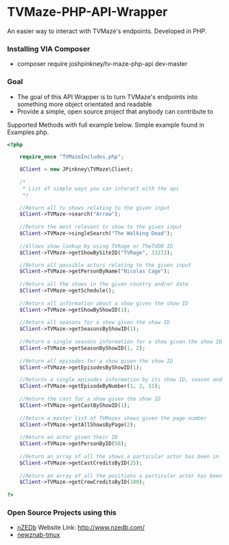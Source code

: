 # TVMaze-PHP-API-Wrapper

An easier way to interact with TVMaze's endpoints. Developed in PHP.

### Installing VIA Composer
* composer require joshpinkney/tv-maze-php-api dev-master

### Goal
 * The goal of this API Wrapper is to turn TVMaze's endpoints into something more object orientated and readable
 * Provide a simple, open source project that anybody can contribute to

Supported Methods with full example below. Simple example found in Examples.php.

```php
<?php

    require_once "TVMazeIncludes.php";

    $Client = new JPinkney\TVMaze\Client;
    
    /*
     * List of simple ways you can interact with the api
     */
     
    //Return all tv shows relating to the given input
    $Client->TVMaze->search("Arrow");
    
    //Return the most relevant tv show to the given input
    $Client->TVMaze->singleSearch("The Walking Dead");
    
    //Allows show lookup by using TVRage or TheTVDB ID
    $Client->TVMaze->getShowBySiteID("TVRage", 33272);

    //Return all possible actors relating to the given input
    $Client->TVMaze->getPersonByName("Nicolas Cage");
    
    //Return all the shows in the given country and/or date
    $Client->TVMaze->getSchedule();
    
    //Return all information about a show given the show ID
    $Client->TVMaze->getShowByShowID(1);
    
    //Return all seasons for a show given the show ID
    $Client->TVMaze->getSeasonsByShowID(1);
    
    //Return a single seasons information for a show given the show ID and season number
    $Client->TVMaze->getSeasonByShowID(1, 2);
    
    //Return all episodes for a show given the show ID
    $Client->TVMaze->getEpisodesByShowID(1);

    //Returns a single episodes information by its show ID, season and episode numbers
    $Client->TVMaze->getEpisodeByNumber(1, 2, 11);
    
    //Return the cast for a show given the show ID
    $Client->TVMaze->getCastByShowID(1);
    
    //Return a master list of TVMazes shows given the page number
    $Client->TVMaze->getAllShowsByPage(2);
    
    //Return an actor given their ID
    $Client->TVMaze->getPersonByID(50);
    
    //Return an array of all the shows a particular actor has been in
    $Client->TVMaze->getCastCreditsByID(25);
    
    //Return an array of all the positions a particular actor has been in
    $Client->TVMaze->getCrewCreditsByID(100);
    
?>
```

### Open Source Projects using this

 * [nZEDb](https://github.com/nZEDb/nZEDb) Website Link: http://www.nzedb.com/
 * [newznab-tmux](https://github.com/DariusIII/newznab-tmux)
